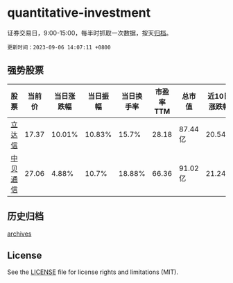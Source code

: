 # quantitative-investment

证券交易日，9:00-15:00，每半时抓取一次数据，按天[归档](archives)。

`更新时间：2023-09-06 14:07:11 +0800`

## 强势股票

|股票|当前价|当日涨跌幅|当日振幅|当日换手率|市盈率TTM|总市值|近10日涨跌幅|
|----|----|----|----|----|----|----|----|
|[立达信](https://xueqiu.com/S/SH605365)|17.37|10.01%|10.83%|15.7%|28.18|87.44亿|20.54%|
|[中贝通信](https://xueqiu.com/S/SH603220)|27.06|4.88%|10.7%|18.88%|66.36|91.02亿|21.24%|

## 历史归档

[archives](archives)

## License

See the [LICENSE](LICENSE) file for license rights and limitations (MIT).